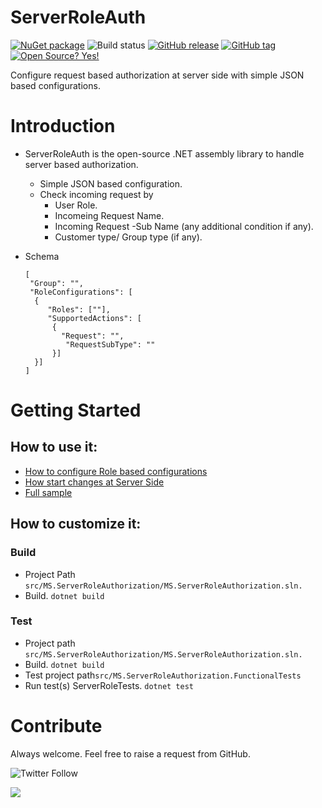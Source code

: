 # ServerRoleAuth

[![NuGet package](https://img.shields.io/nuget/v/ServerRoleAuth.svg)](https://www.nuget.org/packages/ServerRoleAuth/) ![Build status](https://github.com/ankitvarmait/ServerRoleAuth/workflows/.NET%20Core%20Pack/badge.svg?branch=master)
[![GitHub release](https://img.shields.io/github/release/ankitvarmait/ServerRoleAuth.svg)](https://GitHub.com/ankitvarmait/ServerRoleAuth/releases)
[![GitHub tag](https://img.shields.io/github/tag/ankitvarmait/ServerRoleAuth.svg)](https://GitHub.com/ankitvarmait/ServerRoleAuth/tags/)
[![Open Source? Yes!](https://badgen.net/badge/Open%20Source%20%3F/Yes%21/blue?icon=github)](https://github.com/ankitvarmait/ServerRoleAuth)

Configure request based authorization at server side with simple JSON based configurations.

# Introduction 
* ServerRoleAuth is the open-source .NET assembly library to handle server based authorization.
  * Simple JSON based configuration. 
  * Check incoming request by 
     * User Role.
     * Incomeing Request Name.
     * Incoming Request -Sub Name (any additional condition if any). 
     * Customer type/ Group type (if any).
 
 * Schema
	  ``` josn
	  [
	   "Group": "",
	   "RoleConfigurations": [
		{
		   "Roles": [""],
		   "SupportedActions": [
			{
			  "Request": "",
			   "RequestSubType": ""
			}]
		}]
	  ]
	 ```
	 
# Getting Started
## How to use it:
* [How to configure Role based configurations](https://github.com/ankitvarmait/ServerRoleAuth/blob/master/Docs/ConfigureJson.md)
* [How start changes at Server Side](https://github.com/ankitvarmait/ServerRoleAuth/blob/master/Docs/ServerSideChanges.md) 
* [Full sample](https://github.com/ankitvarmait/ServerRoleAuth/blob/master/Docs/FullSample.md) 

## How to customize it:
### Build
* Project Path `src/MS.ServerRoleAuthorization/MS.ServerRoleAuthorization.sln.`
* Build. `dotnet build`

### Test
* Project path `src/MS.ServerRoleAuthorization/MS.ServerRoleAuthorization.sln.`
* Build. `dotnet build`
* Test project path`src/MS.ServerRoleAuthorization.FunctionalTests`
* Run test(s) ServerRoleTests. `dotnet test`

# Contribute
Always welcome. Feel free to raise a request from GitHub.

![Twitter Follow](https://img.shields.io/twitter/follow/AnkitVarmait.svg?label=Follow%20@AnkitVarmait)

 <a href="https://www.linkedin.com/in/ankitvarma">
    <img src="https://img.shields.io/badge/linkedin-%230077B5.svg?&style=for-the-badge&logo=linkedin&logoColor=white" />
 </a>

